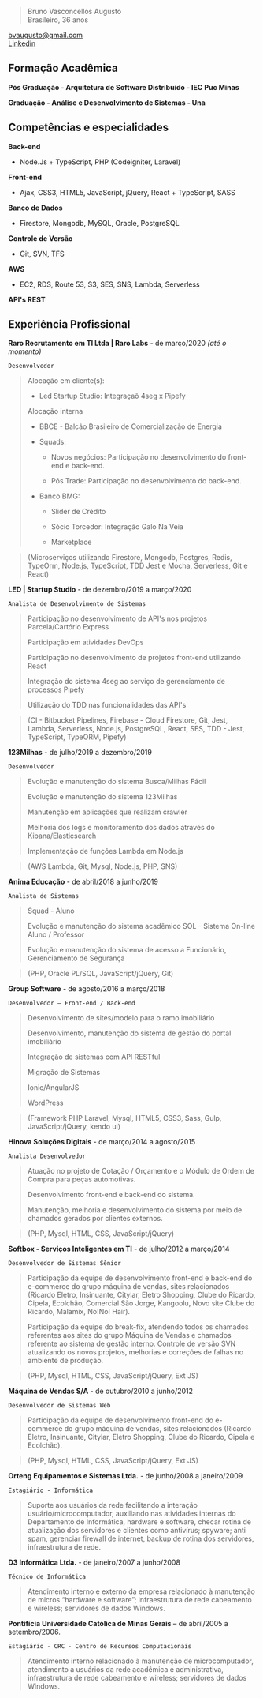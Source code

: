 >Bruno Vasconcellos Augusto     
>Brasileiro, 36 anos    

[bvaugusto@gmail.com](bvaugusto@gmail.com)      
[Linkedin](https://www.linkedin.com/in/bvaugusto)            

## Formação Acadêmica

**Pós Graduação - Arquitetura de Software Distribuído - IEC Puc Minas**

**Graduação - Análise e Desenvolvimento de Sistemas - Una**

## Competências e especialidades

**Back-end**
* Node.Js + TypeScript, PHP (Codeigniter, Laravel)

**Front-end**
* Ajax, CSS3, HTML5, JavaScript, jQuery, React + TypeScript, SASS

**Banco de Dados**
*  Firestore, Mongodb, MySQL, Oracle, PostgreSQL

**Controle de Versão**
* Git, SVN, TFS

**AWS**
* EC2, RDS, Route 53, S3, SES, SNS, Lambda, Serverless

**API's REST**

## Experiência Profissional

**Raro Recrutamento em TI Ltda | Raro Labs** - de março/2020 *(até o momento)*
    
    Desenvolvedor
>Alocação em cliente(s):
>
> * Led Startup Studio: Integraçaõ 4seg x Pipefy
>
>Alocação interna
>
> * BBCE - Balcão Brasileiro de Comercialização de Energia
>
> * Squads:
>
>   * Novos negócios: Participação no desenvolvimento do front-end e back-end.
>
>   * Pós Trade: Participação no desenvolvimento do back-end.
> 
> * Banco BMG:
> 
>   * Slider de Crédito
> 
>   * Sócio Torcedor: Integração Galo Na Veia
> 
>   * Marketplace
> 

>(Microserviços utilizando Firestore, Mongodb, Postgres, Redis, TypeOrm, Node.js, TypeScript, TDD Jest e Mocha, Serverless, Git e React)

**LED | Startup Studio** - de dezembro/2019 a março/2020

    Analista de Desenvolvimento de Sistemas
>Participação no desenvolvimento de API's nos projetos Parcela/Cartório Express
>
>Participação em atividades DevOps
>
>Participação no desenvolvimento de projetos front-end utilizando React
>
>Integração do sistema 4seg ao serviço de gerenciamento de processos Pipefy
>
>Utilização do TDD nas funcionalidades das API's

>(CI - Bitbucket Pipelines, Firebase - Cloud Firestore, Git, Jest, Lambda, Serverless, Node.js, PostgreSQL, React, SES, TDD - Jest, TypeScript, TypeORM, Pipefy)

**123Milhas** - de julho/2019 a dezembro/2019

    Desenvolvedor
>Evolução e manutenção do sistema Busca/Milhas Fácil
>
>Evolução e manutenção do sistema 123Milhas
>
>Manutenção em aplicações que realizam crawler
>
>Melhoria dos logs e monitoramento dos dados através do Kibana/Elasticsearch
>
>Implementação de funções Lambda em Node.js

>(AWS Lambda, Git, Mysql, Node.js, PHP, SNS)

**Anima Educação** - de abril/2018 a junho/2019

    Analista de Sistemas
>Squad - Aluno
>
>Evolução e manutenção do sistema acadêmico SOL - Sistema On-line Aluno / Professor
>
>Evolução e manutenção do sistema de acesso a Funcionário, Gerenciamento de Segurança

>(PHP, Oracle PL/SQL, JavaScript/jQuery, Git)

**Group Software** - de agosto/2016 a março/2018

    Desenvolvedor – Front-end / Back-end
>Desenvolvimento de sites/modelo para o ramo imobiliário
>
>Desenvolvimento, manutenção do sistema de gestão do portal imobiliário
>
>Integração de sistemas com API RESTful
>
>Migração de Sistemas
>
>Ionic/AngularJS
>
>WordPress

>(Framework PHP Laravel, Mysql, HTML5, CSS3, Sass, Gulp, JavaScript/jQuery, kendo ui)

**Hinova Soluções Digitais** - de março/2014 a agosto/2015

    Analista Desenvolvedor
>Atuação no projeto de Cotação / Orçamento e o Módulo de Ordem de Compra para peças automotivas.
>
>Desenvolvimento front-end e back-end do sistema.
>
>Manutenção, melhoria e desenvolvimento do sistema por meio de chamados gerados por clientes externos.

>(PHP, Mysql, HTML, CSS, JavaScript/jQuery)

**Softbox - Serviços Inteligentes em TI** - de julho/2012 a março/2014

    Desenvolvedor de Sistemas Sênior
>Participação da equipe de desenvolvimento front-end e back-end do e-commerce do grupo máquina de vendas, sites 
relacionados (Ricardo Eletro, Insinuante, Citylar, Eletro Shopping, Clube do Ricardo, Cipela, Ecolchão, 
Comercial São Jorge, Kangoolu, Novo site Clube do Ricardo, Malamix, No!No! Hair).
>
>Participação da equipe do break-fix, atendendo todos os chamados referentes aos sites do grupo Máquina de Vendas e 
chamados referente ao sistema de gestão interno. Controle de versão SVN atualizando os novos projetos, melhorias e 
correções de falhas no ambiente de produção.

>(PHP, Mysql, HTML, CSS, JavaScript/jQuery, Ext JS)

**Máquina de Vendas S/A** - de outubro/2010 a junho/2012
    
    Desenvolvedor de Sistemas Web
>Participação da equipe de desenvolvimento front-end do e-commerce do grupo máquina de vendas, sites relacionados 
(Ricardo Eletro, Insinuante, Citylar, Eletro Shopping, Clube do Ricardo, Cipela e Ecolchão).

>(PHP, Mysql, HTML, CSS, JavaScript/jQuery, Ext JS)

**Orteng Equipamentos e Sistemas Ltda.** - de junho/2008 a janeiro/2009

    Estagiário - Informática
>Suporte aos usuários da rede facilitando a interação usuário/microcomputador, auxiliando nas atividades internas do 
Departamento de Informática, hardware e software, checar rotina de atualização dos servidores e clientes como antivírus; 
spyware; anti spam, gerenciar firewall de internet, backup de rotina dos servidores, infraestrutura de rede.

**D3 Informática Ltda.** - de janeiro/2007 a junho/2008

    Técnico de Informática
>Atendimento interno e externo da empresa relacionado à manutenção de micros “hardware e software”; infraestrutura 
de rede cabeamento e wireless; servidores de dados Windows.

**Pontifícia Universidade Católica de Minas Gerais** – de abril/2005 a
setembro/2006.

    Estagiário - CRC - Centro de Recursos Computacionais
>Atendimento interno relacionado à manutenção de microcomputador, atendimento a usuários da rede acadêmica 
e administrativa, infraestrutura de rede cabeamento e wireless; servidores de dados Windows.
